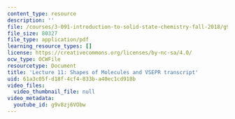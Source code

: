```yaml
---
content_type: resource
description: ''
file: /courses/3-091-introduction-to-solid-state-chemistry-fall-2018/g9v8zj6VObw_transcript.pdf
file_size: 80327
file_type: application/pdf
learning_resource_types: []
license: https://creativecommons.org/licenses/by-nc-sa/4.0/
ocw_type: OCWFile
resourcetype: Document
title: 'Lecture 11: Shapes of Molecules and VSEPR transcript'
uid: 61a3c05f-d18f-4cf4-833b-a40ec1cd918b
video_files:
  video_thumbnail_file: null
video_metadata:
  youtube_id: g9v8zj6VObw
---
```

